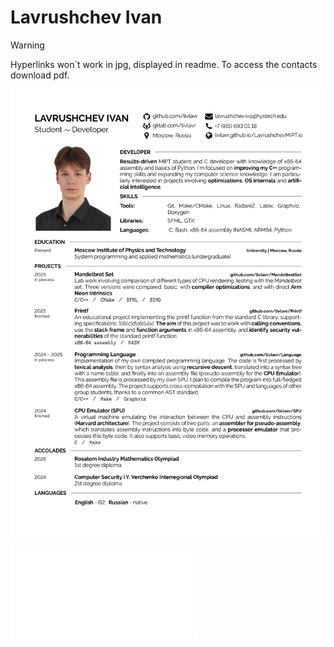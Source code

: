 # Lavrushchev Ivan

> [!WARNING]
> Hyperlinks won`t work in jpg, displayed in readme. To access the contacts download pdf.

![CV jpg](./img/Lavrushchev_Ivan_CV.jpg)

![CV pdf](./img/Lavrushchev_Ivan_CV.pdf)